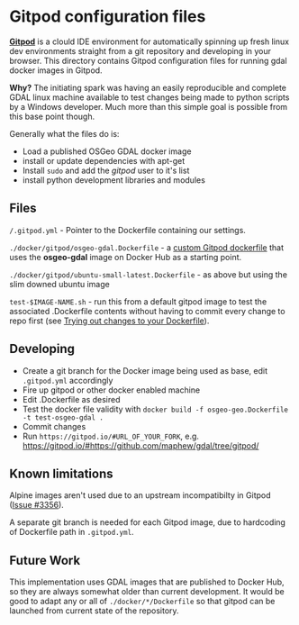 # Gitpod configuration files

**[Gitpod](https://www.gitpod.io/)** is a clould IDE environment for automatically spinning up fresh linux dev environments straight from a git repository and developing in your browser. This directory contains Gitpod configuration files for running gdal docker images in Gitpod.

**Why?** The initiating spark was having an easily reproducible and complete GDAL linux machine available to test changes being made to python scripts by a Windows developer. Much more than this simple goal is possible from this base point though.

Generally what the files do is:

- Load a published OSGeo GDAL docker image
- install or update dependencies with apt-get
- Install `sudo` and add the *gitpod* user to it's list
- install python development libraries and modules

## Files

`/.gitpod.yml` - Pointer to the Dockerfile containing our settings.

`./docker/gitpod/osgeo-gdal.Dockerfile` - a [custom Gitpod dockerfile](https://www.gitpod.io/docs/config-docker#configure-a-custom-dockerfile) that uses the **osgeo-gdal** image on Docker Hub as a starting point.

`./docker/gitpod/ubuntu-small-latest.Dockerfile` - as above but using the slim downed ubuntu image

`test-$IMAGE-NAME.sh` - run this from a default gitpod image to test the associated .Dockerfile contents without having to commit every change to repo first (see [Trying out changes to your Dockerfile](https://www.gitpod.io/docs/config-docker#trying-out-changes-to-your-dockerfile)).

## Developing

- Create a git branch for the Docker image being used as base, edit `.gitpod.yml` accordingly
- Fire up gitpod or other docker enabled machine
- Edit .Dockerfile as desired
- Test the docker file validity with `docker build -f osgeo-geo.Dockerfile -t test-osgeo-gdal .`
- Commit changes
- Run `https://gitpod.io/#URL_OF_YOUR_FORK`, e.g.
  https://gitpod.io/#https://github.com/maphew/gdal/tree/gitpod/

## Known limitations

Alpine images aren't used due to an upstream incompatibilty in Gitpod ([Issue #3356](https://github.com/gitpod-io/gitpod/issues/3356)).

A separate git branch is needed for each Gitpod image, due to hardcoding of Dockerfile path in `.gitpod.yml`.

## Future Work

This implementation uses GDAL images that are published to Docker Hub, so they are always somewhat older than current development. It would be good to adapt any or all of `./docker/*/Dockerfile` so that gitpod can be launched from current state of the repository.
